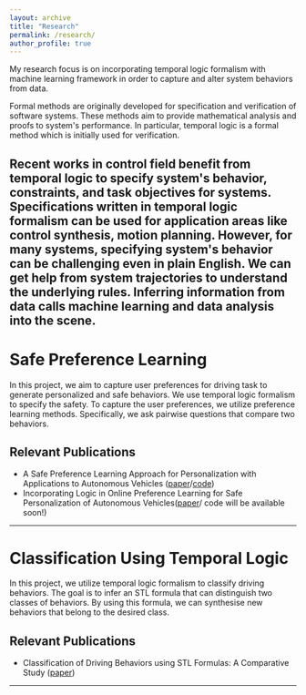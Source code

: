 ```yaml
---
layout: archive
title: "Research"
permalink: /research/
author_profile: true
---
```


My research focus is on incorporating temporal logic formalism with machine learning framework in order to capture and alter system behaviors from data.

Formal methods are originally developed for specification and verification of software systems. These methods aim to provide mathematical analysis and proofs to system's performance. In particular, temporal logic is a formal method which is initially used for verification. 

Recent works in control field benefit from temporal logic to specify system's behavior, constraints, and task objectives for systems. Specifications written in temporal logic formalism can be used for application areas like control synthesis, motion planning. However, for many systems, specifying system's behavior can be challenging even in plain English. We can get help from system trajectories to understand the underlying rules. Inferring information from data calls machine learning and data analysis into the scene. 
---

# Safe Preference Learning

In this project, we aim to capture user preferences for driving task to generate personalized and safe behaviors. We use temporal logic formalism to specify the safety. To capture the user preferences, we utilize preference learning methods. Specifically, we ask pairwise questions that compare two behaviors.

## Relevant Publications
- A Safe Preference Learning Approach for Personalization with Applications to Autonomous Vehicles ([paper](https://ieeexplore.ieee.org/abstract/document/10465615)/[code](https://github.com/ruyakrgl/SPL-WSTL.git))
- Incorporating Logic in Online Preference Learning for Safe Personalization of Autonomous Vehicles([paper](https://dl.acm.org/doi/abs/10.1145/3641513.3650129)/ code will be available soon!)

--- 
# Classification Using Temporal Logic

In this project, we utilize temporal logic formalism to classify driving behaviors. The goal is to infer an STL formula that can distinguish two classes of behaviors. By using this formula, we can synthesise new behaviors that belong to the desired class.

## Relevant Publications
- Classification of Driving Behaviors using STL Formulas: A Comparative Study ([paper](https://doi.org/10.1007/978-3-031-15839-1_9))
---